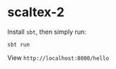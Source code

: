 scaltex-2
=========

Install `sbt`, then simply run:

    sbt run

View `http://localhost:8000/hello`
